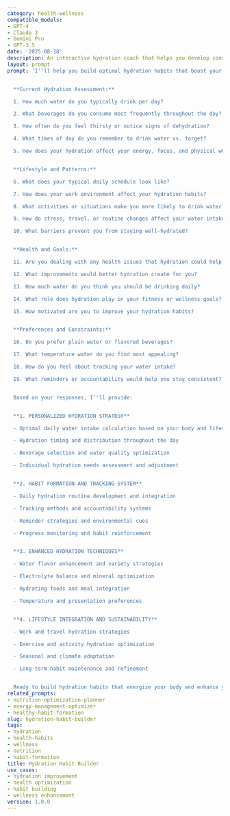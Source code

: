 ```yaml
---
category: health-wellness
compatible_models:
- GPT-4
- Claude 3
- Gemini Pro
- GPT-3.5
date: '2025-08-18'
description: An interactive hydration coach that helps you develop consistent water intake habits for improved health, energy, and wellness through personalized strategies and tracking systems.
layout: prompt
prompt: 'I''ll help you build optimal hydration habits that boost your health, energy, and overall wellness. Let me understand your current hydration patterns and goals.


  **Current Hydration Assessment:**

  1. How much water do you typically drink per day?

  2. What beverages do you consume most frequently throughout the day?

  3. How often do you feel thirsty or notice signs of dehydration?

  4. What times of day do you remember to drink water vs. forget?

  5. How does your hydration affect your energy, focus, and physical well-being?


  **Lifestyle and Patterns:**

  6. What does your typical daily schedule look like?

  7. How does your work environment affect your hydration habits?

  8. What activities or situations make you more likely to drink water?

  9. How do stress, travel, or routine changes affect your water intake?

  10. What barriers prevent you from staying well-hydrated?


  **Health and Goals:**

  11. Are you dealing with any health issues that hydration could help?

  12. What improvements would better hydration create for you?

  13. How much water do you think you should be drinking daily?

  14. What role does hydration play in your fitness or wellness goals?

  15. How motivated are you to improve your hydration habits?


  **Preferences and Constraints:**

  16. Do you prefer plain water or flavored beverages?

  17. What temperature water do you find most appealing?

  18. How do you feel about tracking your water intake?

  19. What reminders or accountability would help you stay consistent?


  Based on your responses, I''ll provide:


  **1. PERSONALIZED HYDRATION STRATEGY**

  - Optimal daily water intake calculation based on your body and lifestyle

  - Hydration timing and distribution throughout the day

  - Beverage selection and water quality optimization

  - Individual hydration needs assessment and adjustment


  **2. HABIT FORMATION AND TRACKING SYSTEM**

  - Daily hydration routine development and integration

  - Tracking methods and accountability systems

  - Reminder strategies and environmental cues

  - Progress monitoring and habit reinforcement


  **3. ENHANCED HYDRATION TECHNIQUES**

  - Water flavor enhancement and variety strategies

  - Electrolyte balance and mineral optimization

  - Hydrating foods and meal integration

  - Temperature and presentation preferences


  **4. LIFESTYLE INTEGRATION AND SUSTAINABILITY**

  - Work and travel hydration strategies

  - Exercise and activity hydration optimization

  - Seasonal and climate adaptation

  - Long-term habit maintenance and refinement


  Ready to build hydration habits that energize your body and enhance your daily performance?'
related_prompts:
- nutrition-optimization-planner
- energy-management-optimizer
- healthy-habit-formation
slug: hydration-habit-builder
tags:
- hydration
- health-habits
- wellness
- nutrition
- habit-formation
title: Hydration Habit Builder
use_cases:
- hydration improvement
- health optimization
- habit building
- wellness enhancement
version: 1.0.0
---
```

